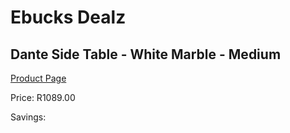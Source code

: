 
# Ebucks Dealz
## Dante Side Table - White Marble - Medium
[Product Page](https://www.ebucks.com/web/shop/productSelected.do?prodId=1224395598&catId=714962196)

Price: R1089.00

Savings: 


	